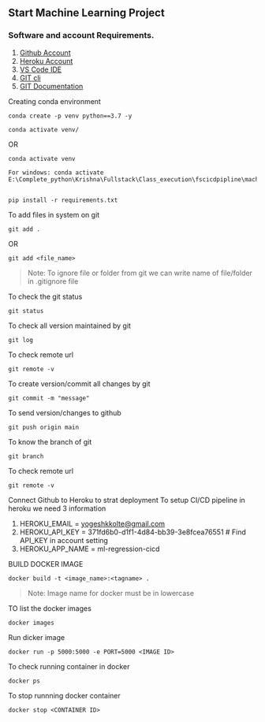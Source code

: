 ## Start Machine Learning Project

### Software and account Requirements.


1. [Github Account](https://github.com)
2. [Heroku Account](https://dashboard.heroku.com/login)
3. [VS Code IDE](https://code.visualstudio.com/download)
4. [GIT cli](https://git-scm.com/downloads)
5. [GIT Documentation](https://git-scm.com/docs/gittutorial)

Creating conda environment
```
conda create -p venv python==3.7 -y
```

```
conda activate venv/
```
OR 
```
conda activate venv

For windows: conda activate E:\Complete_python\Krishna\Fullstack\Class_execution\fscicdpipline\machine_learning_project\venv
```

```

pip install -r requirements.txt
```
To add files in system on git

```
git add .
```
OR

```
git add <file_name>
```

> Note: To ignore file or folder from git we can write name of file/folder in .gitignore file

To check the git status 
```
git status
```
To check all version maintained by git
```
git log
```
To check remote url 
```
git remote -v
```
To create version/commit all changes by git
```
git commit -m "message"
```

To send version/changes to github
```
git push origin main
```
To know the branch of git
```
git branch
```
To check remote url 
```
git remote -v
```
Connect Github to Heroku to strat deployment
To setup CI/CD pipeline in heroku we need 3 information
1. HEROKU_EMAIL = yogeshkkolte@gmail.com
2. HEROKU_API_KEY = 371fd6b0-d1f1-4d84-bb39-3e8fcea76551 # Find API_KEY in account setting
3. HEROKU_APP_NAME = ml-regression-cicd

BUILD DOCKER IMAGE
```
docker build -t <image_name>:<tagname> .
```
> Note: Image name for docker must be in lowercase


TO list the docker images
```
docker images
```
Run dicker image
```
docker run -p 5000:5000 -e PORT=5000 <IMAGE ID>
```
To check running container in docker
```
docker ps
```
To stop runnning docker container
```
docker stop <CONTAINER ID>
```